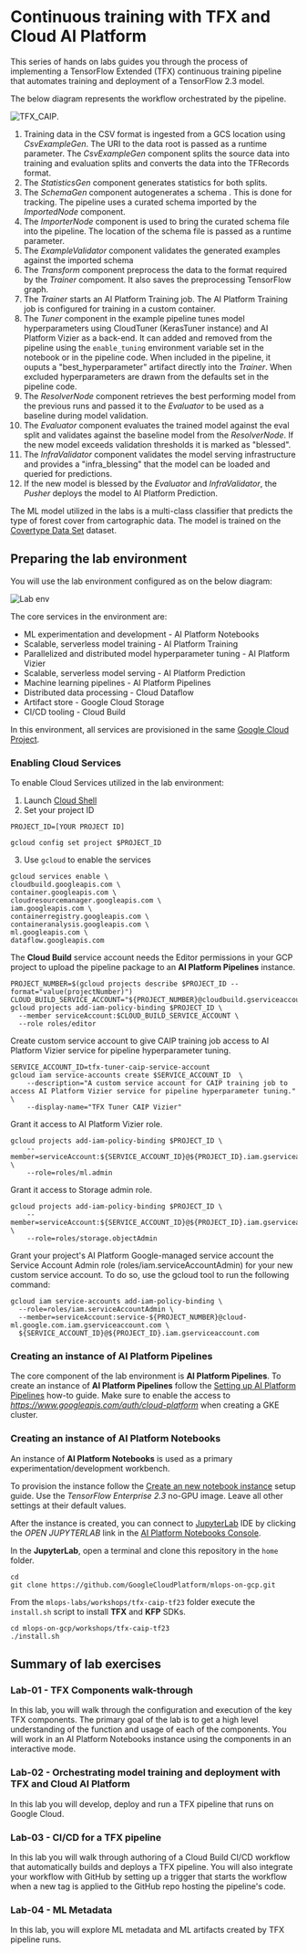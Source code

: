 # Continuous training with TFX and Cloud AI Platform

This series of hands on labs guides you through the process of implementing a TensorFlow Extended (TFX) continuous training pipeline that automates training and deployment of a TensorFlow 2.3 model.

The below diagram represents the workflow orchestrated by the pipeline.

![TFX_CAIP](/images/tfx-caip.png).

1. Training data in the CSV format is ingested from a GCS location using *CsvExampleGen*. The URI to the data root is passed as a runtime parameter. The *CsvExampleGen* component splits the source data into training and evaluation splits and converts the data into the TFRecords format.
2. The *StatisticsGen* component generates statistics for both splits.
3. The *SchemaGen* component autogenerates a schema . This is done for tracking. The pipeline uses a curated schema imported by the *ImportedNode* component.
4. The *ImporterNode* component is used to bring the curated schema file into the pipeline. The location of the schema file is passed as a runtime parameter. 
5. The *ExampleValidator* component validates the generated examples against the imported schema
6. The *Transform* component preprocess the data to the format required by the *Trainer* compoment. It also saves the preprocessing TensorFlow graph.
7. The *Trainer* starts an AI Platform Training job. The AI Platform Training job is configured for training in a custom container. 
8. The *Tuner* component in the example pipeline tunes model hyperparameters using CloudTuner (KerasTuner instance) and AI Platform Vizier as a back-end. It can added and removed from the pipeline using the `enable_tuning` environment variable set in the notebook or in the pipeline code. When included in the pipeline, it ouputs a "best_hyperparameter" artifact directly into the *Trainer*. When excluded hyperparameters are drawn from the defaults set in the pipeline code.
9. The *ResolverNode* component retrieves the best performing model from the previous runs and passed it to the *Evaluator* to be used as a baseline during model validation.
10. The *Evaluator* component evaluates the trained model against the eval split and validates against the baseline model from the *ResolverNode*. If the new model exceeds validation thresholds it is marked as "blessed".
11. The *InfraValidator* component validates the model serving infrastructure and provides a "infra_blessing" that the model can be loaded and queried for predictions.
12. If the new model is blessed by the *Evaluator* and *InfraValidator*, the *Pusher* deploys the model to AI Platform Prediction.

The ML model utilized in the labs  is a multi-class classifier that predicts the type of  forest cover from cartographic data. The model is trained on the [Covertype Data Set](/datasets/covertype/README.md) dataset.

## Preparing the lab environment
You will use the lab environment configured as on the below diagram:

![Lab env](/images/lab-env.png)

The core services in the environment are:
- ML experimentation and development - AI Platform Notebooks 
- Scalable, serverless model training - AI Platform Training  
- Parallelized and distributed model hyperparameter tuning - AI Platform Vizier   
- Scalable, serverless model serving - AI Platform Prediction 
- Machine learning pipelines - AI Platform Pipelines
- Distributed data processing - Cloud Dataflow
- Artifact store - Google Cloud Storage 
- CI/CD tooling - Cloud Build
    
In this environment, all services are provisioned in the same [Google Cloud Project](https://cloud.google.com/storage/docs/projects). 

### Enabling Cloud Services

To enable Cloud Services utilized in the lab environment:
1. Launch [Cloud Shell](https://cloud.google.com/shell/docs/launching-cloud-shell)
2. Set your project ID
```
PROJECT_ID=[YOUR PROJECT ID]

gcloud config set project $PROJECT_ID
```
3. Use `gcloud` to enable the services
```
gcloud services enable \
cloudbuild.googleapis.com \
container.googleapis.com \
cloudresourcemanager.googleapis.com \
iam.googleapis.com \
containerregistry.googleapis.com \
containeranalysis.googleapis.com \
ml.googleapis.com \
dataflow.googleapis.com 
```

The **Cloud Build** service account needs the Editor permissions in your GCP project to upload the pipeline package to an **AI Platform Pipelines** instance.

```
PROJECT_NUMBER=$(gcloud projects describe $PROJECT_ID --format="value(projectNumber)")
CLOUD_BUILD_SERVICE_ACCOUNT="${PROJECT_NUMBER}@cloudbuild.gserviceaccount.com"
gcloud projects add-iam-policy-binding $PROJECT_ID \
  --member serviceAccount:$CLOUD_BUILD_SERVICE_ACCOUNT \
  --role roles/editor
```

Create custom service account to give CAIP training job access to AI Platform Vizier service for pipeline hyperparameter tuning.

```
SERVICE_ACCOUNT_ID=tfx-tuner-caip-service-account
gcloud iam service-accounts create $SERVICE_ACCOUNT_ID  \
    --description="A custom service account for CAIP training job to access AI Platform Vizier service for pipeline hyperparameter tuning." \
    --display-name="TFX Tuner CAIP Vizier"
```

Grant it access to AI Platform Vizier role.
```
gcloud projects add-iam-policy-binding $PROJECT_ID \
    --member=serviceAccount:${SERVICE_ACCOUNT_ID}@${PROJECT_ID}.iam.gserviceaccount.com \
    --role=roles/ml.admin
```

Grant it access to Storage admin role.
```
gcloud projects add-iam-policy-binding $PROJECT_ID \
    --member=serviceAccount:${SERVICE_ACCOUNT_ID}@${PROJECT_ID}.iam.gserviceaccount.com \
    --role=roles/storage.objectAdmin
```

Grant your project's AI Platform Google-managed service account the Service Account Admin role (roles/iam.serviceAccountAdmin) for your new custom service account. To do so, use the gcloud tool to run the following command:
```
gcloud iam service-accounts add-iam-policy-binding \
  --role=roles/iam.serviceAccountAdmin \
  --member=serviceAccount:service-${PROJECT_NUMBER}@cloud-ml.google.com.iam.gserviceaccount.com \
  ${SERVICE_ACCOUNT_ID}@${PROJECT_ID}.iam.gserviceaccount.com
```


### Creating an instance of AI Platform Pipelines
The core component of the lab environment is **AI Platform Pipelines**. To create an instance of **AI Platform Pipelines** follow the [Setting up AI Platform Pipelines](https://cloud.google.com/ai-platform/pipelines/docs/setting-up) how-to guide. Make sure to enable the access to *https://www.googleapis.com/auth/cloud-platform* when creating a GKE cluster.


### Creating an instance of AI Platform Notebooks

An instance of **AI Platform Notebooks** is used as a primary experimentation/development workbench.

To provision the instance follow the [Create an new notebook instance](https://cloud.google.com/ai-platform/notebooks/docs/create-new) setup guide. Use the *TensorFlow Enterprise 2.3* no-GPU image. Leave all other settings at their default values.

After the instance is created, you can connect to [JupyterLab](https://jupyter.org/) IDE by clicking the *OPEN JUPYTERLAB* link in the [AI Platform Notebooks Console](https://console.cloud.google.com/ai-platform/notebooks/instances).

In the **JupyterLab**, open a terminal and clone this repository in the `home` folder.
```
cd
git clone https://github.com/GoogleCloudPlatform/mlops-on-gcp.git
```

From the `mlops-labs/workshops/tfx-caip-tf23` folder execute the `install.sh` script to install **TFX** and **KFP** SDKs.

```
cd mlops-on-gcp/workshops/tfx-caip-tf23
./install.sh
```

## Summary of lab exercises

### Lab-01 - TFX Components walk-through
In this lab, you will walk through  the configuration and execution of the key TFX components. The primary goal of the lab is to get a high level understanding of the function and usage of each of the components. You will work in an AI Platform Notebooks instance using the components in an interactive mode.

### Lab-02 - Orchestrating model training and deployment with TFX and Cloud AI Platform
In this lab you will develop, deploy and run a TFX pipeline that runs on Google Cloud.

### Lab-03 - CI/CD for a TFX pipeline
In this lab you will walk through authoring of a Cloud Build CI/CD workflow that automatically builds and deploys a TFX pipeline. You will also integrate your workflow with GitHub by setting up a trigger that starts the workflow when a new tag is applied to the GitHub repo hosting the pipeline's code.

### Lab-04 - ML Metadata
In this lab, you will explore ML metadata and ML artifacts created by TFX pipeline runs.

